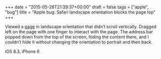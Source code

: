 +++
date = "2015-05-26T21:39:37+00:00"
draft = false
tags = ["apple", "bug"]
title = "Apple bug: Safari landscape orientation blocks the page top"
+++
<p>Viewed a <a href="https://talks.go-zh.org/2015/gofmt-en.slide">page</a> in landscape orientation that didn&rsquo;t scroll vertically. Dragged left on the page with one finger to interact with the page. The address bar popped down from the top of the screen, hiding the content there, and I couldn&rsquo;t hide it without changing the orientation to portrait and then back.</p>

<p>iOS 8.3, iPhone 6</p>